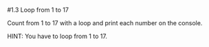 #1.3 Loop from 1 to 17

Count from 1 to 17 with a loop and print each number on the console.

HINT:
You have to loop from 1 to 17.


